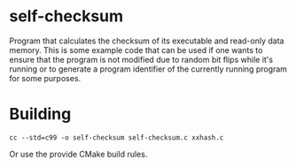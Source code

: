# self-checksum

Program that calculates the checksum of its executable and read-only
data memory. This is some example code that can be used if one wants
to ensure that the program is not modified due to random bit flips
while it's running or to generate a program identifier of the
currently running program for some purposes.

# Building

    cc --std=c99 -o self-checksum self-checksum.c xxhash.c

Or use the provide CMake build rules.
